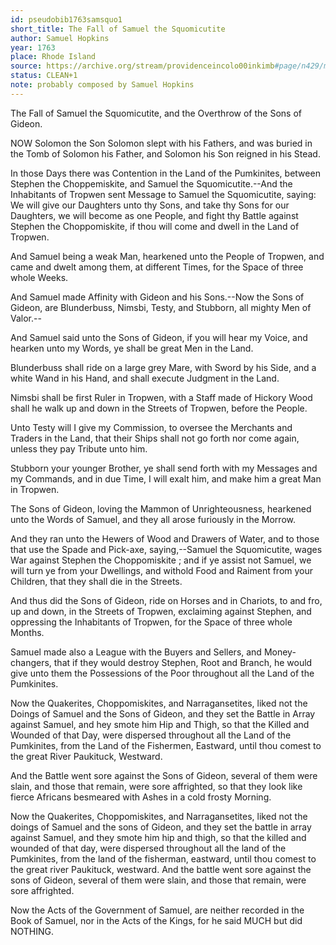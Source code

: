 ```yaml
---
id: pseudobib1763samsquo1
short_title: The Fall of Samuel the Squomicutite
author: Samuel Hopkins
year: 1763
place: Rhode Island
source: https://archive.org/stream/providenceincolo00inkimb#page/n429/mode/2up
status: CLEAN+1
note: probably composed by Samuel Hopkins
---
```


The Fall of Samuel the Squomicutite, and the Overthrow of the Sons of Gideon.

NOW Solomon the Son Solomon slept with his Fathers, and was buried in the Tomb of Solomon his Father, and Solomon his Son reigned in his Stead.

In those Days there was Contention in the Land of the Pumkinites, between Stephen the Choppemiskite, and Samuel the Squomicutite.--And the Inhabitants of Tropwen sent Message to Samuel the Squomicutite, saying: We will give our Daughters unto thy Sons, and take thy Sons for our Daughters, we will become as one People, and fight thy Battle against Stephen the Choppomiskite, if thou will come and dwell in the Land of Tropwen.

And Samuel being a weak Man, hearkened unto the People of Tropwen, and came and dwelt among them, at different Times, for the Space of three whole Weeks.

And Samuel made Affinity with Gideon and his Sons.--Now the Sons of Gideon, are Blunderbuss, Nimsbi, Testy, and Stubborn, all mighty Men of Valor.--

And Samuel said unto the Sons of Gideon, if you will hear my Voice, and hearken unto my Words, ye shall be great Men in the Land.

Blunderbuss shall ride on a large grey Mare, with Sword by his Side, and a white Wand in his Hand, and shall execute Judgment in the Land.

Nimsbi shall be first Ruler in Tropwen, with a Staff made of Hickory Wood shall he walk up and down in the Streets of Tropwen, before the People.

Unto Testy will I give my Commission, to oversee the Merchants and Traders in the Land, that their Ships shall not go forth nor come again, unless they pay Tribute unto him.

Stubborn your younger Brother, ye shall send forth with my Messages and my Commands, and in due Time, I will exalt him, and make him a great Man in Tropwen.

The Sons of Gideon, loving the Mammon of Unrighteousness, hearkened unto the Words of Samuel, and they all arose furiously in the Morrow.

And they ran unto the Hewers of Wood and Drawers of Water, and to those that use the Spade and Pick-axe, saying,--Samuel the Squomicutite, wages War against Stephen the Choppomiskite ; and if ye assist not Samuel, we will turn ye from your Dwellings, and withold Food and Raiment from your Children, that they shall die in the Streets.

And thus did the Sons of Gideon, ride on Horses and in Chariots, to and fro, up and down, in the Streets of Tropwen, exclaiming against Stephen, and oppressing the Inhabitants of Tropwen, for the Space of three whole Months.

Samuel made also a League with the Buyers and Sellers, and Money-changers, that if they would destroy Stephen, Root and Branch, he would give unto them the Possessions of the Poor throughout all the Land of the Pumkinites.

Now the Quakerites, Choppomiskites, and Narragansetites, liked not the Doings of Samuel and the Sons of Gideon, and they set the Battle in Array against Samuel, and hey smote him Hip and Thigh, so that the Killed and Wounded of that Day, were dispersed throughout all the Land of the Pumkinites, from the Land of the Fishermen, Eastward, until thou comest to the great River Paukituck, Westward.

And the Battle went sore against the Sons of Gideon, several of them were slain, and those that remain, were sore affrighted, so that they look like fierce Africans besmeared with Ashes in a cold frosty Morning.


Now the Quakerites, Choppomiskites, and Narragansetites, liked not the doings of Samuel and the sons of Gideon, and they set the battle in array against Samuel, and they smote him hip and thigh, so that the killed and wounded of that day, were dispersed throughout all the land of the Pumkinites, from the land of the fisherman, eastward, until thou comest to the great river Paukituck, westward. And the battle went sore against the sons of Gideon, several of them were slain, and those that remain, were sore affrighted.

Now the Acts of the Government of Samuel, are neither recorded in the Book of Samuel, nor in the Acts of the Kings, for he said MUCH but did NOTHING.

